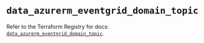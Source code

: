 # `data_azurerm_eventgrid_domain_topic`

Refer to the Terraform Registry for docs: [`data_azurerm_eventgrid_domain_topic`](https://registry.terraform.io/providers/hashicorp/azurerm/4.21.0/docs/data-sources/eventgrid_domain_topic).
